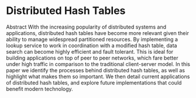 # Distributed Hash Tables

Abstract
With the increasing popularity of distributed systems and applications, distributed hash tables have become more relevant given their ability to manage widespread partitioned resources. By implementing a lookup service to work in coordination with a modified hash table, data search can become highly efficient and fault tolerant. This is ideal for building applications on top of peer to peer networks, which fare better under high traffic in comparison to the traditional client-server model. In this paper we identify the processes behind distributed hash tables, as well as highlight what makes them so important. We then detail current applications of distributed hash tables, and explore future implementations that could benefit modern technology.
